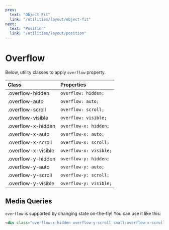 ```yaml
---
prev:
  text: "Object Fit"
  link: "/utilities/layout/object-fit"
next:
  text: "Position"
  link: "/utilities/layout/position"
---
```


# Overflow

Below, utility classes to apply `overflow` property.

| Class               | Properties             |
| :------------------ | :--------------------- |
| .overflow-hidden    | `overflow: hidden;`    |
| .overflow-auto      | `overflow: auto;`      |
| .overflow-scroll    | `overflow: scroll;`    |
| .overflow-visible   | `overflow: visible;`   |
| .overflow-x-hidden  | `overflow-x: hidden;`  |
| .overflow-x-auto    | `overflow-x: auto;`    |
| .overflow-x-scroll  | `overflow-x: scroll;`  |
| .overflow-x-visible | `overflow-x: visible;` |
| .overflow-y-hidden  | `overflow-y: hidden;`  |
| .overflow-y-auto    | `overflow-y: auto;`    |
| .overflow-y-scroll  | `overflow-y: scroll;`  |
| .overflow-y-visible | `overflow-y: visible;` |

## Media Queries

`overflow` is supported by changing state on-the-fly! You can use it like this:

```html
<div class="overflow-x-hidden overflow-y-scroll small:overflow-x-scroll small:overflow-y-hidden">...</div>
```
